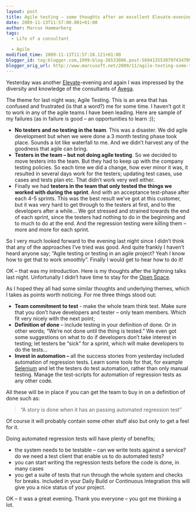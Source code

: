 ```yaml
---
layout: post
title: Agile testing – some thoughts after an excellent Elevate-evening
date: 2009-11-13T11:57:00.001+01:00
author: Marcus Hammarberg
tags:
  - Life of a consultant

  - Agile
modified_time: 2009-11-13T11:57:28.121+01:00
blogger_id: tag:blogger.com,1999:blog-36533086.post-5694135538797434709
blogger_orig_url: http://www.marcusoft.net/2009/11/agile-testing-some-thoughts-after.html
---
```



Yesterday was another
<a href="http://blog.avegagroup.se/elevate/" target="_blank">Elevate</a>-evening
and again I was impressed by the diversity and knowledge of the
consultants of
<a href="http://www.avegagroup.se" target="_blank">Avega</a>.

The theme for last night was; Agile Testing. This is an area that has
confused and frustrated (is that a word?) me for some time. I haven’t
got it to work in any of the agile teams I have been leading. Here are
sample of my failures (as in failure is good – an opportunities to learn
:));

- **No testers and no testing in the team**. This was a disaster. We
    did agile development but when we were done a 3 month testing phase
    took place. Sounds a lot like waterfall to me. And we didn’t harvest
    any of the goodness that agile can bring.
- **Testers in the team – but not doing agile testing**. So we decided
    to move testers into the team. But they had to keep up with the
    company testing policies. So each time we did a change, how ever
    minor it was, it resulted in several days work for the testers;
    updating test cases, use cases and tests plan etc.
    That didn’t work very well either.
- Finally we had **testers in the team that only tested the things we
    worked with during the sprint**. And with an acceptance test-phase
    after each 4-5 sprints. This was the best result we’ve got at this
    customer, but it was very hard to get through to the testers at
    first, and to the developers after a while…
    We got stressed and strained towards the end of each sprint, since
    the testers had nothing to do in the beginning and to much to do at
    the end. And the regression testing were killing them – more and
    more for each sprint.

So I very much looked forward to the evening last night since I didn’t
think that any of the approaches I’ve tried was good. And quite frankly
I haven’t heard anyone say; “Agile testing or testing in an agile
project? Yeah I know how to get that to work smoothly”.
Finally I would get to hear how to do it!

OK – that was my introduction. Here is my thoughts after the lightning
talks last night. Unfortunally I didn’t have time to stay for the
<a href="http://en.wikipedia.org/wiki/Open_Space_Technology"
target="_blank">Open Space</a>.

As I hoped they all had some similar thoughts and underlying themes,
which I takes as points worth noticing. For me three things stood out:

- **Team commitment to test** - make the whole team think test. Make
    sure that you don’t have developers and tester – only team members.
    Which fit very nicely with the next point;
- **Definition of done** – include testing in your definition of done.
    Or in other words; “We’re not done until the thing is tested.”
    We even got some suggestions on what to do if developers don’t take
    interest in testing; let testers be “sick” for a sprint, which will
    make developers to do the tests…
- **Invest in automation –** all the success stories from yesterday
    included automation of regression tests. Learn some tools for that,
    for example
    <a href="http://seleniumhq.org/" target="_blank">Selenium</a> and
    let the testers do test automation, rather than only manual
    testing.
    Manage the test-scripts for automation of regression tests as any
    other code.

All these will be in place if you can get the team to buy in on a
definition of done such as:

> “A story is done when it has an passing automated regression test”

Of course it will probably contain some other stuff also but only to get
a feel for it.

Doing automated regression tests will have plenty of benefits;

- the system needs to be testable – can we write tests against a
    service? do we need a test client that enable us to do automated
    tests?
- you can start writing the regression tests before the code is done,
    in many cases
- you get a suite of tests that run through the whole system and
    checks for breaks. Included in your Daily Build or Continuous
    Integration this will give you a nice status of your project.

OK – it was a great evening. Thank you everyone – you got me thinking a
lot.
